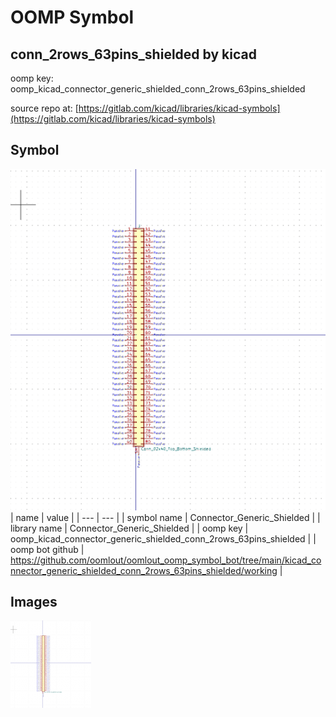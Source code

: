 # OOMP Symbol  
## conn_2rows_63pins_shielded  by kicad  
  
oomp key: oomp_kicad_connector_generic_shielded_conn_2rows_63pins_shielded  
  
source repo at: [https://gitlab.com/kicad/libraries/kicad-symbols](https://gitlab.com/kicad/libraries/kicad-symbols)  
## Symbol  
  
[![working.png](working_600.png)](working.png)  
| name | value | 
| --- | --- | 
| symbol name | Connector_Generic_Shielded | 
| library name | Connector_Generic_Shielded | 
| oomp key | oomp_kicad_connector_generic_shielded_conn_2rows_63pins_shielded | 
| oomp bot github | https://github.com/oomlout/oomlout_oomp_symbol_bot/tree/main/kicad_connector_generic_shielded_conn_2rows_63pins_shielded/working | 
## Images  
  
[![working.png](working_140.png)](working.png)  
